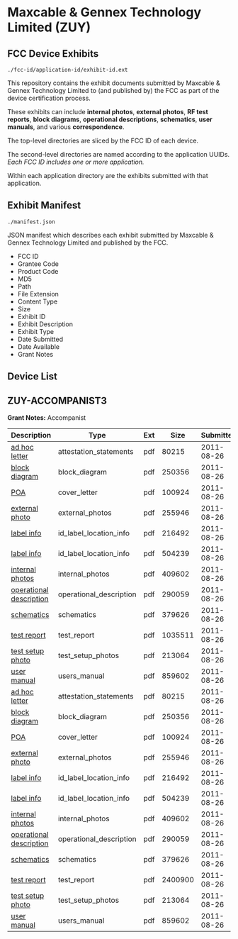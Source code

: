 # Maxcable & Gennex Technology Limited (ZUY)
## FCC Device Exhibits

```
./fcc-id/application-id/exhibit-id.ext
```

This repository contains the exhibit documents submitted by Maxcable & Gennex Technology Limited to (and published by) the FCC as part of the device certification process.

These exhibits can include **internal photos**, **external photos**, **RF test reports**, **block diagrams**, **operational descriptions**, **schematics**, **user manuals**, and various **correspondence**.

The top-level directories are sliced by the FCC ID of each device.

The second-level directories are named according to the application UUIDs. *Each FCC ID includes one or more application.*

Within each application directory are the exhibits submitted with that application. 

## Exhibit Manifest

```
./manifest.json
```

JSON manifest which describes each exhibit submitted by Maxcable & Gennex Technology Limited and published by the FCC.

- FCC ID
- Grantee Code
- Product Code
- MD5
- Path
- File Extension
- Content Type
- Size
- Exhibit ID
- Exhibit Description
- Exhibit Type
- Date Submitted
- Date Available
- Grant Notes

## Device List
## ZUY-ACCOMPANIST3
**Grant Notes:** Accompanist

| Description | Type | Ext | Size | Submitted | Available |
| ----------- | ---- | --- | ---- | --------- | --------- |
| [ad hoc letter](ZUY-ACCOMPANIST3/f57f97d9ea5cdd5eb5a15cc987a84404/1530004.pdf) | attestation_statements | pdf | 80215 | 2011-08-26 | 2011-08-26 |
| [block diagram](ZUY-ACCOMPANIST3/f57f97d9ea5cdd5eb5a15cc987a84404/1529994.pdf) | block_diagram | pdf | 250356 | 2011-08-26 | 2011-08-26 |
| [POA](ZUY-ACCOMPANIST3/f57f97d9ea5cdd5eb5a15cc987a84404/1530005.pdf) | cover_letter | pdf | 100924 | 2011-08-26 | 2011-08-26 |
| [external photo](ZUY-ACCOMPANIST3/f57f97d9ea5cdd5eb5a15cc987a84404/1529996.pdf) | external_photos | pdf | 255946 | 2011-08-26 | 2011-08-26 |
| [label info](ZUY-ACCOMPANIST3/f57f97d9ea5cdd5eb5a15cc987a84404/1529998.pdf) | id_label_location_info | pdf | 216492 | 2011-08-26 | 2011-08-26 |
| [label info](ZUY-ACCOMPANIST3/f57f97d9ea5cdd5eb5a15cc987a84404/1529999.pdf) | id_label_location_info | pdf | 504239 | 2011-08-26 | 2011-08-26 |
| [internal photos](ZUY-ACCOMPANIST3/f57f97d9ea5cdd5eb5a15cc987a84404/1529997.pdf) | internal_photos | pdf | 409602 | 2011-08-26 | 2011-08-26 |
| [operational description](ZUY-ACCOMPANIST3/f57f97d9ea5cdd5eb5a15cc987a84404/1530001.pdf) | operational_description | pdf | 290059 | 2011-08-26 | 2011-08-26 |
| [schematics](ZUY-ACCOMPANIST3/f57f97d9ea5cdd5eb5a15cc987a84404/1529995.pdf) | schematics | pdf | 379626 | 2011-08-26 | 2011-08-26 |
| [test report](ZUY-ACCOMPANIST3/f57f97d9ea5cdd5eb5a15cc987a84404/1530025.pdf) | test_report | pdf | 1035511 | 2011-08-26 | 2011-08-26 |
| [test setup photo](ZUY-ACCOMPANIST3/f57f97d9ea5cdd5eb5a15cc987a84404/1530002.pdf) | test_setup_photos | pdf | 213064 | 2011-08-26 | 2011-08-26 |
| [user manual](ZUY-ACCOMPANIST3/f57f97d9ea5cdd5eb5a15cc987a84404/1530003.pdf) | users_manual | pdf | 859602 | 2011-08-26 | 2011-08-26 |
| [ad hoc letter](ZUY-ACCOMPANIST3/668fee1309fc6428b39bcc021257ee68/1530004.pdf) | attestation_statements | pdf | 80215 | 2011-08-26 | 2011-08-26 |
| [block diagram](ZUY-ACCOMPANIST3/668fee1309fc6428b39bcc021257ee68/1529994.pdf) | block_diagram | pdf | 250356 | 2011-08-26 | 2011-08-26 |
| [POA](ZUY-ACCOMPANIST3/668fee1309fc6428b39bcc021257ee68/1530005.pdf) | cover_letter | pdf | 100924 | 2011-08-26 | 2011-08-26 |
| [external photo](ZUY-ACCOMPANIST3/668fee1309fc6428b39bcc021257ee68/1529996.pdf) | external_photos | pdf | 255946 | 2011-08-26 | 2011-08-26 |
| [label info](ZUY-ACCOMPANIST3/668fee1309fc6428b39bcc021257ee68/1529998.pdf) | id_label_location_info | pdf | 216492 | 2011-08-26 | 2011-08-26 |
| [label info](ZUY-ACCOMPANIST3/668fee1309fc6428b39bcc021257ee68/1529999.pdf) | id_label_location_info | pdf | 504239 | 2011-08-26 | 2011-08-26 |
| [internal photos](ZUY-ACCOMPANIST3/668fee1309fc6428b39bcc021257ee68/1529997.pdf) | internal_photos | pdf | 409602 | 2011-08-26 | 2011-08-26 |
| [operational description](ZUY-ACCOMPANIST3/668fee1309fc6428b39bcc021257ee68/1530001.pdf) | operational_description | pdf | 290059 | 2011-08-26 | 2011-08-26 |
| [schematics](ZUY-ACCOMPANIST3/668fee1309fc6428b39bcc021257ee68/1529995.pdf) | schematics | pdf | 379626 | 2011-08-26 | 2011-08-26 |
| [test report](ZUY-ACCOMPANIST3/668fee1309fc6428b39bcc021257ee68/1530000.pdf) | test_report | pdf | 2400900 | 2011-08-26 | 2011-08-26 |
| [test setup photo](ZUY-ACCOMPANIST3/668fee1309fc6428b39bcc021257ee68/1530002.pdf) | test_setup_photos | pdf | 213064 | 2011-08-26 | 2011-08-26 |
| [user manual](ZUY-ACCOMPANIST3/668fee1309fc6428b39bcc021257ee68/1530003.pdf) | users_manual | pdf | 859602 | 2011-08-26 | 2011-08-26 |
